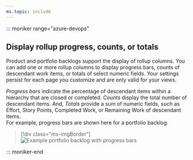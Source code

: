 ```yaml
---
ms.topic: include
---
```


::: moniker range="azure-devops"

## Display rollup progress, counts, or totals

Product and portfolio backlogs support the display of rollup columns. You can add one or more rollup columns to display progress bars, counts of descendant work items, or totals of select numeric fields. Your settings persist for each page you customize and are only valid for your views.

_Progress bars_ indicate the percentage of descendant items within a hierarchy that are closed or completed. _Counts_ display the total number of descendant items. And, _Totals_ provide a sum of numeric fields, such as Effort, Story Points, Completed Work, or Remaining Work of descendant items.  
For example, progress bars are shown here for a portfolio backlog.

> [!div class="mx-imgBorder"]  
> ![Example portfolio backlog with progress bars](/azure/devops/boards/backlogs/media/rollup/epic-featurs-progress-user-stories-50-percent.png)

::: moniker-end
